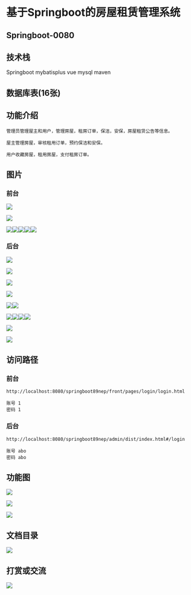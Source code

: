 # 基于Springboot的房屋租赁管理系统

## Springboot-0080



## 技术栈

Springboot mybatisplus vue mysql maven



## 数据库表(16张)



## 功能介绍

```properties
管理员管理屋主和用户，管理房屋，租房订单，保洁，安保，房屋租赁公告等信息。

屋主管理房屋，审核租用订单，预约保洁和安保。

用户收藏房屋，租用房屋，支付租房订单。
```



## 图片

### 前台

![](./images/1.jpg)

![](./images/2.jpg)

![](./images/3.jpg)![](./images/4.jpg)![](./images/5.jpg)![](./images/6.jpg)![](./images/7.jpg)

### 后台

![](./images/8.jpg)

![](./images/9.jpg)

![](./images/10.jpg)

![](./images/11.jpg)

![](./images/12.jpg)![](./images/13.jpg)

![](./images/15.jpg)![](./images/16.jpg)![](./images/17.jpg)![](./images/18.jpg)

![](./images/19.jpg)

![](./images/20.jpg)

## 访问路径

### 前台

```properties
http://localhost:8080/springboot89nep/front/pages/login/login.html

账号 1
密码 1
```

### 后台

```properties
http://localhost:8080/springboot89nep/admin/dist/index.html#/login

账号 abo
密码 abo
```





## 功能图

![](./images/gn1.jpg)

![](./images/gn2.jpg)

![](./images/gn3.jpg)

## 文档目录

![](./images/wd.jpg)



## 打赏或交流

![](./images/vx.jpg)







